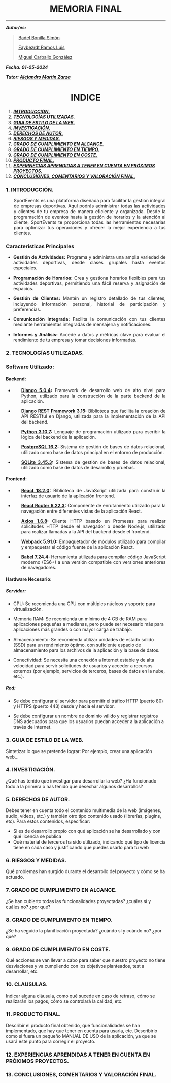 <center>

# MEMORIA FINAL
***


</center>

<right>


***Autor/es:*** 

> <a href="https://github.com/yhorm4884">Badel Bonilla Simón</a>
>
> <a href="https://github.com/Afe11ay">Faybezrdt Ramos Luis</a>
>
> <a href="https://github.com/Miguelcg03">Miguel Carballo González</a>


***Fecha: 01-05-2024***

***Tutor: <a href="https://github.com/amarzar">Alejandro Martín Zarza</a>***



</right>

<center>

# INDICE 

</center>

1. [***INTRODUCCIÓN.***](#id1)
2. [***TECNOLOGÍAS UTILIZADAS.***](#id2)
3. [***GUIA DE ESTILO DE LA WEB.***](#id3)
4. [***INVESTIGACIÓN.***](#id4)
5. [***DERECHOS DE AUTOR.***](#id5)
6. [***RIESGOS Y MEDIDAS.***](#id6)
7. [***GRADO DE CUMPLIMIENTO EN ALCANCE.***](#id7)
8. [***GRADO DE CUMPLIMIENTO EN TIEMPO.***](#id8)
9. [***GRADO DE CUMPLIMIENTO EN COSTE.***](#id9)
10. [***PRODUCTO FINAL.***](#id10)
11. [***EXPEIRNECIAS APRENDIDAS A TENER EN CUENTA EN PRÓXIMOS PROYECTOS.***](#id11)
12. [***CONCLUSIONES, COMENTARIOS Y VALORACIÓN FINAL.***](#id12)


### 1. INTRODUCCIÓN. <a name="id1"></a>

<p style="margin-left: 25px; text-align: justify;">SportEvents es una plataforma diseñada para facilitar la gestión integral de empresas deportivas. Aquí podrás administrar todas las actividades y clientes de tu empresa de manera eficiente y organizada. Desde la programación de eventos hasta la gestión de horarios y la atención al cliente, SportEvents te proporciona todas las herramientas necesarias para optimizar tus operaciones y ofrecer la mejor experiencia a tus clientes.</p>

### Características Principales

- <p style="text-align: justify"><b>Gestión de Actividades:</b> Programa y administra una amplia variedad de actividades deportivas, desde clases grupales hasta eventos especiales.</p>
- <p style="text-align: justify"><b>Programación de Horarios:</b> Crea y gestiona horarios flexibles para tus actividades deportivas, permitiendo una fácil reserva y asignación de espacios.</p>
- <p style="text-align: justify"><b>Gestión de Clientes:</b> Mantén un registro detallado de tus clientes, incluyendo información personal, historial de participación y preferencias.
- <p style="text-align: justify"><b>Comunicación Integrada:</b> Facilita la comunicación con tus clientes mediante herramientas integradas de mensajería y notificaciones.</p>
- <p style="text-align: justify"><b>Informes y Análisis:</b> Accede a datos y métricas clave para evaluar el rendimiento de tu empresa y tomar decisiones informadas.</p>


### 2. TECNOLOGÍAS UTILIZADAS. <a name="id2"></a>

### Software Utilizado:

#### Backend:

- <p style="text-align: justify; margin-left: 25px;"><a href="https://docs.djangoproject.com/en/5.0/releases/5.0.4/"><b>Django 5.0.4</a>:</b> Framework de desarrollo web de alto nivel para Python, utilizado para la construcción de la parte backend de la aplicación.</p>
- <p style="text-align: justify; margin-left: 25px;"><a href="https://www.django-rest-framework.org/community/release-notes/#315x-series"><b>Django REST Framework 3.15</a>:</b> Biblioteca que facilita la creación de API RESTful en Django, utilizada para la implementación de la API del backend.
- <p style="text-align: justify; margin-left: 25px;"><a href="https://www.python.org/downloads/release/python-3107/"><b>Python 3.10.7</a>:</b> Lenguaje de programación utilizado para escribir la lógica del backend de la aplicación.
- <p style="text-align: justify; margin-left: 25px;"><a href="https://www.postgresql.org/docs/16/release-16-2.html"><b>PostgreSQL 16.2</a>:</b> Sistema de gestión de bases de datos relacional, utilizado como base de datos principal en el entorno de producción.</p>
- <p style="text-align: justify; margin-left: 25px;"><a href="https://www.sqlite.org/releaselog/3_45_3.html"><b>SQLite 3.45.3</a>:</b> Sistema de gestión de bases de datos relacional, utilizado como base de datos de desarrollo y pruebas.

#### Frontend:

- <p style="text-align: justify; margin-left: 25px;"><a href="https://legacy.reactjs.org/versions/"><b>React 18.2.0</a>:</b> Biblioteca de JavaScript utilizada para construir la interfaz de usuario de la aplicación frontend.
- <p style="text-align: justify; margin-left: 25px;"><a href="https://reactrouter.com/en/6.22.0"><b>React Router 6.22.3</a>:</b> Componente de enrutamiento utilizado para la navegación entre diferentes vistas de la aplicación React.
- <p style="text-align: justify; margin-left: 25px;"><a href="https://www.npmjs.com/package/axios"><b>Axios 1.6.8</a>:</b> Cliente HTTP basado en Promesas para realizar solicitudes HTTP desde el navegador o desde Node.js, utilizado para realizar llamadas a la API del backend desde el frontend.
- <p style="text-align: justify; margin-left: 25px;"><a href="https://www.npmjs.com/package/webpack"><b>Webpack 5.91.0</a>:</b> Empaquetador de módulos utilizado para compilar y empaquetar el código fuente de la aplicación React.
- <p style="text-align: justify; margin-left: 25px;"><a href="https://www.npmjs.com/package/@babel/core"><b>Babel 7.24.4</a>:</b> Herramienta utilizada para compilar código JavaScript moderno (ES6+) a una versión compatible con versiones anteriores de navegadores.

#### Hardware Necesario:

##### Servidor:
- CPU: Se recomienda una CPU con múltiples núcleos y soporte para virtualización.

- Memoria RAM: Se recomienda un mínimo de 4 GB de RAM para aplicaciones pequeñas a medianas, pero puede ser necesario más para aplicaciones más grandes o con mayor carga de trabajo.

- Almacenamiento: Se recomienda utilizar unidades de estado sólido (SSD) para un rendimiento óptimo, con suficiente espacio de almacenamiento para los archivos de la aplicación y la base de datos.

- Conectividad: Se necesita una conexión a Internet estable y de alta velocidad para servir solicitudes de usuarios y acceder a recursos externos (por ejemplo, servicios de terceros, bases de datos en la nube, etc.).

##### Red:
- Se debe configurar el servidor para permitir el tráfico HTTP (puerto 80) y HTTPS (puerto 443) desde y hacia el servidor.

- Se debe configurar un nombre de dominio válido y registrar registros DNS adecuados para que los usuarios puedan acceder a la aplicación a través de Internet.

### 3. GUIA DE ESTILO DE LA WEB. <a name="id3"></a>

Sintetizar lo que se pretende lograr: Por ejemplo, crear una aplicación web...

### 4. INVESTIGACIÓN. <a name="id4"></a>

¿Qué has tenido que investigar para desarrollar la web? ¿Ha funcionado todo a la primera o has tenido que desechar algunos desarrollos?

### 5. DERECHOS DE AUTOR. <a name="id5"></a>

Debes tener en cuenta todo el contenido multimedia de la web (imágenes, audio, vídeos, etc.) y también otro tipo contenido usado (librerías, plugins, etc). Para estos contenidos, especificar:
+ Si es de desarrollo propio con qué aplicación se ha desarrollado y con qué licencia se publica
+ Qué material de terceros ha sido utilizado, indicando qué tipo de licencia tiene en cada caso y justificando que puedes usarlo para tu web

### 6. RIESGOS Y MEDIDAS. <a name="id6"></a>

Qué problemas han surgido durante el desarrollo del proyecto y cómo se ha actuado.

### 7. GRADO DE CUMPLIMIENTO EN ALCANCE. <a name="id7"></a>

¿Se han cubierto todas las funcionalidades proyectadas? ¿cuáles sí y cuáles no? ¿por qué?


### 8. GRADO DE CUMPLIMIENTO EN TIEMPO. <a name="id8"></a>

¿Se ha seguido la planificación proyectada? ¿cuándo sí y cuándo no? ¿por qué?
  
### 9. GRADO DE CUMPLIMIENTO EN COSTE. <a name="id9"></a>

Qué acciones se van llevar a cabo para saber que nuestro proyecto no tiene desviaciones y va cumpliendo con los objetivos planteados, test a desarrollar, etc.

### 10.  CLAUSULAS. <a name="id10"></a>

Indicar alguna cláusula, como qué sucede en caso de retraso, cómo se realizarán los pagos, cómo se controlará la calidad, etc.

### 11.  PRODUCTO FINAL. <a name="id11"></a>

Describir el producto final obtenido, qué funcionalidades se han implementado, que hay que tener en cuenta para usarla, etc. Describirlo como si fuera un pequeño MANUAL DE USO de la aplicación, ya que se usará este punto para corregir el proyecto.
    
### 12.  EXPERIENCIAS APRENDIDAS A TENER EN CUENTA EN PRÓXIMOS PROYECTOS. <a name="id12"></a>
### 13.  CONCLUSIONES, COMENTARIOS Y VALORACIÓN FINAL. <a name="id13"></a>

